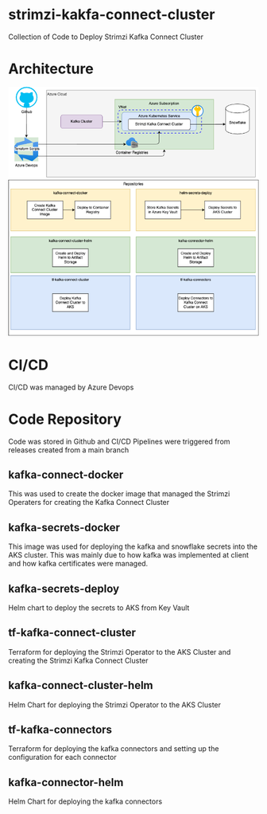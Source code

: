 # strimzi-kakfa-connect-cluster
Collection of Code to Deploy Strimzi Kafka Connect Cluster

# Architecture
![architecture](docs/Architectures-Kafka-Connect.drawio.png)

# CI/CD
CI/CD was managed by Azure Devops

# Code Repository
Code was stored in Github and CI/CD Pipelines were triggered from releases created from a main branch

## kafka-connect-docker
This was used to create the docker image that managed the Strimzi Operaters for creating the Kafka Connect Cluster

## kafka-secrets-docker
This image was used for deploying the kafka and snowflake secrets into the AKS cluster. This was mainly due to how kafka was implemented at client and how kafka certificates were managed.

## kafka-secrets-deploy
Helm chart to deploy the secrets to AKS from Key Vault

## tf-kafka-connect-cluster
Terraform for deploying the Strimzi Operator to the AKS Cluster and creating the Strimzi Kafka Connect Cluster

## kafka-connect-cluster-helm
Helm Chart for deploying the Strimzi Operator to the AKS Cluster

## tf-kafka-connectors
Terraform for deploying the kafka connectors and setting up the configuration for each connector

## kafka-connector-helm
Helm Chart for deploying the kafka connectors


